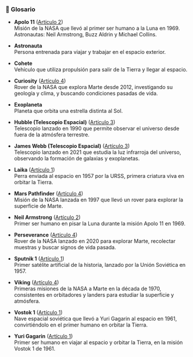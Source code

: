 ### 📖 Glosario

- **Apolo 11** ([Artículo 2](./articulo-2.md))  
  Misión de la NASA que llevó al primer ser humano a la Luna en 1969. Astronautas: Neil Armstrong, Buzz Aldrin y Michael Collins.  

- **Astronauta**  
  Persona entrenada para viajar y trabajar en el espacio exterior.  

- **Cohete**  
  Vehículo que utiliza propulsión para salir de la Tierra y llegar al espacio.  

- **Curiosity** ([Artículo 4](./articulo-4.md))  
  Rover de la NASA que explora Marte desde 2012, investigando su geología y clima, y buscando condiciones pasadas de vida.  

- **Exoplaneta**  
  Planeta que orbita una estrella distinta al Sol.  

- **Hubble (Telescopio Espacial)** ([Artículo 3](./articulo-3.md))  
  Telescopio lanzado en 1990 que permite observar el universo desde fuera de la atmósfera terrestre.  

- **James Webb (Telescopio Espacial)** ([Artículo 3](./articulo-3.md))  
  Telescopio lanzado en 2021 que estudia la luz infrarroja del universo, observando la formación de galaxias y exoplanetas.  

- **Laika** ([Artículo 1](./articulo-1.md))  
  Perra enviada al espacio en 1957 por la URSS, primera criatura viva en orbitar la Tierra.  

- **Mars Pathfinder** ([Artículo 4](./articulo-4.md))  
  Misión de la NASA lanzada en 1997 que llevó un rover para explorar la superficie de Marte.  

- **Neil Armstrong** ([Artículo 2](./articulo-2.md))  
  Primer ser humano en pisar la Luna durante la misión Apolo 11 en 1969.  

- **Perseverance** ([Artículo 4](./articulo-4.md))  
  Rover de la NASA lanzado en 2020 para explorar Marte, recolectar muestras y buscar signos de vida pasada.  

- **Sputnik 1** ([Artículo 1](./articulo-1.md))  
  Primer satélite artificial de la historia, lanzado por la Unión Soviética en 1957.  

- **Viking** ([Artículo 4](./articulo-4.md))  
  Primeras misiones de la NASA a Marte en la década de 1970, consistentes en orbitadores y landers para estudiar la superficie y atmósfera.  

- **Vostok 1** ([Artículo 1](./articulo-1.md))  
  Nave espacial soviética que llevó a Yuri Gagarin al espacio en 1961, convirtiéndolo en el primer humano en orbitar la Tierra.  

- **Yuri Gagarin** ([Artículo 1](./articulo-1.md))  
  Primer ser humano en viajar al espacio y orbitar la Tierra, en la misión Vostok 1 de 1961.  
